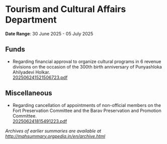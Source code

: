 # Tourism and Cultural Affairs Department

**Date Range**: 30 June 2025 - 05 July 2025


## Funds
- Regarding financial approval to organize cultural programs in 6 revenue divisions on the occasion of the 300th birth anniversary of Punyashloka Ahilyadevi Holkar.\
  [202506241521506723.pdf](https://gr.maharashtra.gov.in/Site/Upload/Government%20Resolutions/English/202506241521506723.pdf)

## Miscellaneous
- Regarding cancellation of appointments of non-official members on the Fort Preservation Committee and the Barav Preservation and Promotion Committee.\
  [202506241815491223.pdf](https://gr.maharashtra.gov.in/Site/Upload/Government%20Resolutions/English/202506241815491223.pdf)


*Archives of earlier summaries are available at http://mahsummary.orgpedia.in/en/archive.html*